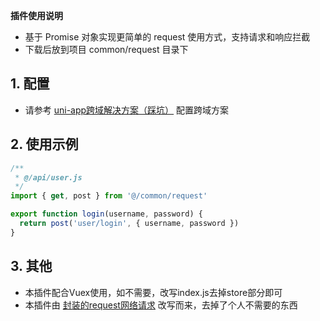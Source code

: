 **插件使用说明**

- 基于 Promise 对象实现更简单的 request 使用方式，支持请求和响应拦截
- 下载后放到项目 common/request 目录下

## 1. 配置 

- 请参考 [uni-app跨域解决方案（踩坑）](https://blog.csdn.net/paopao79085/article/details/91948809) 配置跨域方案

## 2. 使用示例

```js
/**
 * @/api/user.js
 */
import { get, post } from '@/common/request'

export function login(username, password) {
  return post('user/login', { username, password })
}
```

## 3. 其他

- 本插件配合Vuex使用，如不需要，改写index.js去掉store部分即可
- 本插件由 [封装的request网络请求](https://ext.dcloud.net.cn/plugin?id=159) 改写而来，去掉了个人不需要的东西
